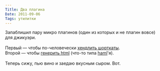 ```yaml
---
Title: Два плагина
Date: 2011-09-06
Tags: утилитки
---
```


<div class="text">Запаблишил пару микро плагинов (один из которых и не плагин вовсе) для джикуэри.<br /><br />
Первый — чтобы по-человечески <a href="https://github.com/spLeaner/jquery-keys">хендлить шорткаты</a>.<br />
Второй — чтобы <a href="https://github.com/spLeaner/jquery-htmlgen">генерить html</a> (что-то типа <a href="http://haml-lang.com/">haml</a>'я).<br /><br />
Теперь сижу, пью вино и заедаю вкусным сыром. Вот.</div>